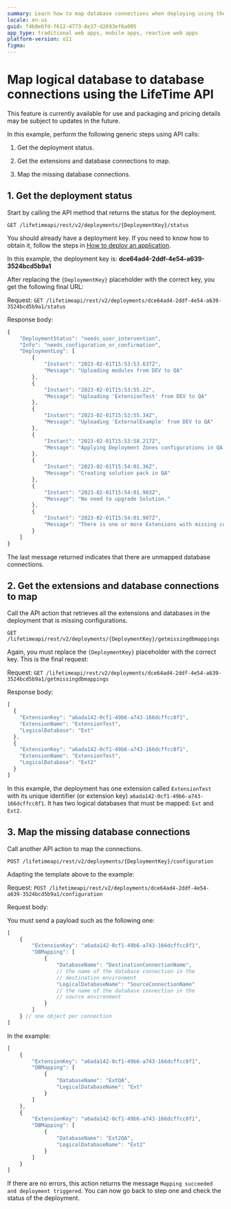 ```yaml
---
summary: Learn how to map database connections when deploying using the LifeTime API.
locale: en-us
guid: f4b0e6fd-f612-4773-8e37-d2693ef6a005
app_type: traditional web apps, mobile apps, reactive web apps
platform-version: o11
figma:
---
```


# Map logical database to database connections using the LifeTime API

<div class="warning" markdown="1">

This feature is currently available for use and packaging and pricing details may be subject to updates in the future.

</div>

In this example, perform the following generic steps using API calls:

1. Get the deployment status.

2. Get the extensions and database connections to map.

3. Map the missing database connections.

## 1. Get the deployment status

Start by calling the API method that returns the status for the deployment.

`GET /lifetimeapi/rest/v2/deployments/{DeploymentKey}/status`

You should already have a deployment key. If you need to know how to obtain it, follow the steps in [How to deploy an application](api-deploy-app.md).

In this example, the deployment key is: **dce64ad4-2ddf-4e54-a639-3524bcd5b9a1**

After replacing the `{DeploymentKey}` placeholder with the correct key, you get the following final URL:

Request: `GET /lifetimeapi/rest/v2/deployments/dce64ad4-2ddf-4e54-a639-3524bcd5b9a1/status`

Response body:
```JavaScript
{
    "DeploymentStatus": "needs_user_intervention",
    "Info": "needs_configuration_or_confirmation",
    "DeploymentLog": [
        {
            "Instant": "2023-02-01T15:53:53.637Z",
            "Message": "Uploading modules from DEV to QA"
        },
        {
            "Instant": "2023-02-01T15:53:55.2Z",
            "Message": "Uploading 'ExtensionTest' from DEV to QA"
        },
        {
            "Instant": "2023-02-01T15:53:55.34Z",
            "Message": "Uploading 'ExternalExample' from DEV to QA"
        },
        {
            "Instant": "2023-02-01T15:53:58.217Z",
            "Message": "Applying Deployment Zones configurations in QA Environment"
        },
        {
            "Instant": "2023-02-01T15:54:01.36Z",
            "Message": "Creating solution pack in QA"
        },
        {
            "Instant": "2023-02-01T15:54:01.903Z",
            "Message": "No need to upgrade Solution."
        },
        {
            "Instant": "2023-02-01T15:54:01.907Z",
            "Message": "There is one or more Extensions with missing configuration which may lead to publishing errors. Please configure the Database Connections for the listed Extensions' Logical Databases."
        }
    ]
}
```

The last message returned indicates that there are unmapped database connections.

## 2. Get the extensions and database connections to map

Call the API action that retrieves all the extensions and databases in the deployment that is missing configurations.

`GET /lifetimeapi/rest/v2/deployments/{DeploymentKey}/getmissingdbmappings`

Again, you must replace the `{DeploymentKey}` placeholder with the correct key. This is the final request:

Request: `GET /lifetimeapi/rest/v2/deployments/dce64ad4-2ddf-4e54-a639-3524bcd5b9a1/getmissingdbmappings`

Response body:
```JavaScript
[
  {
    "ExtensionKey": "a6ada142-0cf1-49b6-a743-166dcffcc8f1",
    "ExtensionName": "ExtensionTest",
    "LogicalDatabase": "Ext"
  },
  {
    "ExtensionKey": "a6ada142-0cf1-49b6-a743-166dcffcc8f1",
    "ExtensionName": "ExtensionTest",
    "LogicalDatabase": "Ext2"
  }
]
```

In this example, the deployment has one extension called `ExtensionTest` with its unique identifier (or extension key) `a6ada142-0cf1-49b6-a743-166dcffcc8f1`. It has two logical databases that must be mapped: `Ext` and `Ext2`.

## 3. Map the missing database connections

Call another API action to map the connections.

`POST /lifetimeapi/rest/v2/deployments/{DeploymentKey}/configuration`

Adapting the template above to the example:

Request: `POST /lifetimeapi/rest/v2/deployments/dce64ad4-2ddf-4e54-a639-3524bcd5b9a1/configuration`

Request body:

You must send a payload such as the following one:

```JavaScript
[
    {
        "ExtensionKey": "a6ada142-0cf1-49b6-a743-166dcffcc8f1",
        "DBMapping": [
            {
                "DatabaseName": "DestinationConnectionName",
                // the name of the database connection in the
                // destination environment
                "LogicalDatabaseName": "SourceConnectionName"
                // the name of the database connection in the
                // source environment
            }
        ]
    } // one object per connection
]
```

In the example:

```JavaScript
[
    {
        "ExtensionKey": "a6ada142-0cf1-49b6-a743-166dcffcc8f1",
        "DBMapping": [
            {
                "DatabaseName": "ExtQA",
                "LogicalDatabaseName": "Ext"
            }
        ]
    },
    {
        "ExtensionKey": "a6ada142-0cf1-49b6-a743-166dcffcc8f1",
        "DBMapping": [
            {
                "DatabaseName": "Ext2QA",
                "LogicalDatabaseName": "Ext2"
            }
        ]
    }
]
```

If there are no errors, this action returns the message `Mapping succeeded and deployment triggered`. You can now go back to step one and check the status of the deployment.
